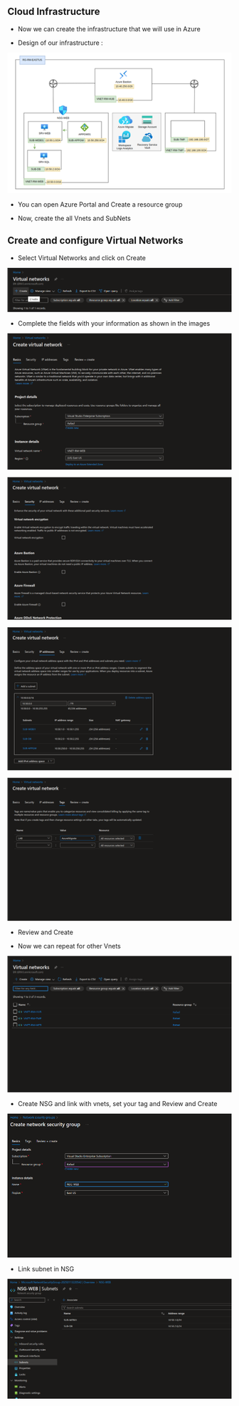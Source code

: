 ## Cloud Infrastructure

* Now we can create the infrastructure that we will use in Azure

* Design of our infrastructure :

![](/Cloud/img-cloud/cloud-infra001.png)

* You can open Azure Portal and Create a resource group

* Now, create the all Vnets and SubNets

## Create and configure Virtual Networks

* Select Virtual Networks and click on Create

![](/Cloud/img-cloud/cloud-infra06.png)

* Complete the fields with your information as shown in the images

![](/Cloud/img-cloud/cloud-infra002.png)

![](/Cloud/img-cloud/cloud-infra03.png)

![](/Cloud/img-cloud/cloud-infra04.png)

![](/Cloud/img-cloud/cloud-infra05.png)

* Review and Create

* Now we can repeat for other Vnets

![](/Cloud/img-cloud/cloud-infra07.png)

* Create NSG and link with vnets, set your tag and Review and Create

![](/Cloud/img-cloud/cloud-infra08.png)

* Link subnet in NSG

![](/Cloud/img-cloud/cloud-infra09.png)

